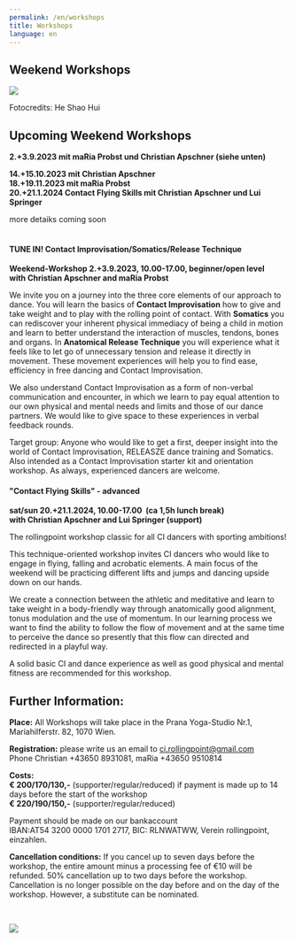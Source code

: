 ```yaml
---
permalink: /en/workshops
title: Workshops
language: en
---
```

## Weekend Workshops

![](/assets/uploads/20160609.145929.jpg)

Fotocredits: He Shao Hui

## Upcoming Weekend Workshops

**2.+3.9.2023 mit maRia Probst und Christian Apschner (siehe unten)**

**14.+15.10.2023 mit Christian Apschner**\
**18.+19.11.2023 mit maRia Probst**\
**20.+21.1.2024 Contact Flying Skills mit Christian Apschner und Lui Springer**

more detaiks coming soon\
&nbsp;

#### **TUNE IN! Contact Improvisation/Somatics/Release Technique**

**Weekend-Workshop 2.+3.9.2023, 10.00-17.00, beginner/open level**\
**with Christian Apschner and maRia Probst**

We invite you on a journey into the three core elements of our approach to dance. You will learn the basics of **Contact Improvisation** how to give and take weight and to play with the rolling point of contact. With **Somatics** you can rediscover your inherent physical immediacy of being a child in motion and learn to better understand the interaction of muscles, tendons, bones and organs. In **Anatomical Release Technique** you will experience what it feels like to let go of unnecessary tension and release it directly in movement. These movement experiences will help you to find ease, efficiency in free dancing and Contact Improvisation.

We also understand Contact Improvisation as a form of non-verbal communication and encounter, in which we learn to pay equal attention to our own physical and mental needs and limits and those of our dance partners. We would like to give space to these experiences in verbal feedback rounds.

Target group: Anyone who would like to get a first, deeper insight into the world of Contact Improvisation, RELEASZE dance training and Somatics. Also intended as a Contact Improvisation starter kit and orientation workshop. As always, experienced dancers are welcome.



#### **"Contact Flying Skills"** - advanced

**sat/sun 20.+21.1.2024, 10.00-17.00  (ca 1,5h lunch break)**\
**with Christian Apschner and Lui Springer (support)**

The rollingpoint workshop classic for all CI dancers with sporting ambitions!

This technique-oriented workshop invites CI dancers who would like to engage in flying, falling and acrobatic elements. A main focus of the weekend will be practicing different lifts and jumps and dancing upside down on our hands.

We create a connection between the athletic and meditative and learn to take weight in a body-friendly way through anatomically good alignment, tonus modulation and the use of momentum. In our learning process we want to find the ability to follow the flow of movement and at the same time to perceive the dance so presently that this flow can directed and redirected in a playful way.

A solid basic CI and dance experience as well as good physical and mental fitness are recommended for this workshop.

## Further Information:

**Place:** All Workshops will take place in the Prana Yoga-Studio Nr.1, Mariahilferstr. 82, 1070 Wien.

**Registration:** please write us an email to [ci.rollingpoint@gmail.com](mailto:ci.rollingpoint@gmail.com)\
Phone Christian +43650 8931081, maRia +43650 9510814

**Costs:**\
**€ 200/170/130,-** (supporter/regular/reduced) if payment is made up to 14 days before the start of the workshop\
**€ 220/190/150,-** (supporter/regular/reduced)

Payment should be made on our bankaccount\
IBAN:AT54 3200 0000 1701 2717, BIC: RLNWATWW, Verein rollingpoint, einzahlen. 

**Cancellation conditions:** If you cancel up to seven days before the workshop, the entire amount minus a processing fee of €10 will be refunded. 50% cancellation up to two days before the workshop. Cancellation is no longer possible on the day before and on the day of the workshop. However, a substitute can be nominated.

&nbsp;

![](/assets/uploads/lsz_5750.jpg)